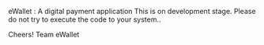 eWallet : A digital payment application 
This is on development stage. 
Please do not try to execute the code to your system..

Cheers!
Team eWallet